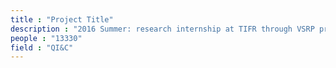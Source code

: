 ```yaml
---
title : "Project Title"
description : "2016 Summer: research internship at TIFR through VSRP program. I worked with Dr. R Vijayraghawan in his quantum measurement and control lab. My work involved designing special microwave filters for qubit state preparation pulses."
people : "13330"
field : "QI&C"
---
```


